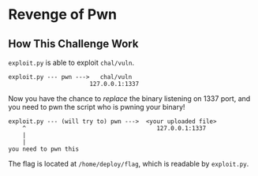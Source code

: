 # Revenge of Pwn

## How This Challenge Work

`exploit.py` is able to exploit `chal/vuln`.

```
exploit.py --- pwn --->   chal/vuln
                       127.0.0.1:1337
```

Now you have the chance to *replace* the binary listening on 1337 port,
and you need to pwn the script who is pwning your binary!

```
exploit.py --- (will try to) pwn --->  <your uploaded file>
    ^                                     127.0.0.1:1337
    |
    |
you need to pwn this
```

The flag is located at `/home/deploy/flag`, which is readable by `exploit.py`.
